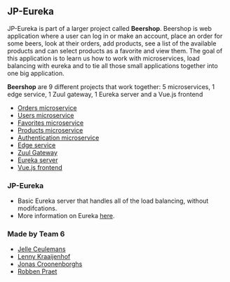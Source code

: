 ## JP-Eureka

JP-Eureka is part of a larger project called **Beershop**. Beershop is web application where a user can log in or make an account, place an order for some beers, look at their orders, add products, see a list of the available products and can select products as a favorite and view them. The goal of this application is to learn us how to work with microservices, load balancing with eureka and to tie all those small applications together into one big application.

**Beershop** are 9 different projects that work together: 5 microservices, 1 edge service, 1 Zuul gateway, 1 Eureka server and a Vue.js frontend
- [Orders microservice](https://github.com/lennykr/jp-micro-orders)
- [Users microservice](https://github.com/lennykr/jp-micro-users)
- [Favorites microservice](https://github.com/lennykr/jp-micro-favorites)
- [Products microservice](https://github.com/lennykr/jp-micro-products)
- [Authentication microservice](https://github.com/lennykr/jp-micro-authentication)
- [Edge service](https://github.com/lennykr/jp-edge)
- [Zuul Gateway](https://github.com/lennykr/jp-gateway)
- [Eureka server](https://github.com/lennykr/jp-eureka)
- [Vue.js frontend](https://github.com/lennykr/jp-front)

### JP-Eureka

- Basic Eureka server that handles all of the load balancing, without modifcations.
- More information on Eureka [here](https://github.com/Netflix/eureka/wiki/Eureka-at-a-glance).



### Made by Team 6
- [Jelle Ceulemans](https://github.com/JelleCeulemans1997)
- [Lenny Kraaijenhof](https://github.com/lennykr)
- [Jonas Croonenborghs](https://github.com/JonasCroonenborghs)
- [Robben Praet](https://github.com/RobbenP)
